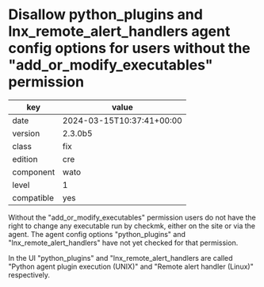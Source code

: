 [//]: # (werk v2)
# Disallow python_plugins and lnx_remote_alert_handlers agent config options for users without the "add_or_modify_executables" permission

key        | value
---------- | ---
date       | 2024-03-15T10:37:41+00:00
version    | 2.3.0b5
class      | fix
edition    | cre
component  | wato
level      | 1
compatible | yes

Without the "add_or_modify_executables" permission users do not have the right
to change any executable run by checkmk, either on the site or via the agent.
The agent config options "python_plugins" and "lnx_remote_alert_handlers" have
not yet checked for that permission.

In the UI "python_plugins" and "lnx_remote_alert_handlers are called
"Python agent plugin execution (UNIX)" and "Remote alert handler (Linux)" respectively.
